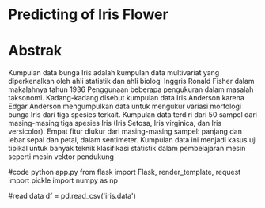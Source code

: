 # Predicting of Iris Flower
# Abstrak
Kumpulan data bunga Iris adalah kumpulan data multivariat yang diperkenalkan oleh ahli statistik dan ahli biologi Inggris Ronald Fisher dalam makalahnya tahun 1936 Penggunaan beberapa pengukuran dalam masalah taksonomi. Kadang-kadang disebut kumpulan data Iris Anderson karena Edgar Anderson mengumpulkan data untuk mengukur variasi morfologi bunga Iris dari tiga spesies terkait. Kumpulan data terdiri dari 50 sampel dari masing-masing tiga spesies Iris (Iris Setosa, Iris virginica, dan Iris versicolor). Empat fitur diukur dari masing-masing sampel: panjang dan lebar sepal dan petal, dalam sentimeter. Kumpulan data ini menjadi kasus uji tipikal untuk banyak teknik klasifikasi statistik dalam pembelajaran mesin seperti mesin vektor pendukung

#code python
app.py
from flask import Flask, render_template, request
import pickle
import numpy as np

#read data
df = pd.read_csv('iris.data')


